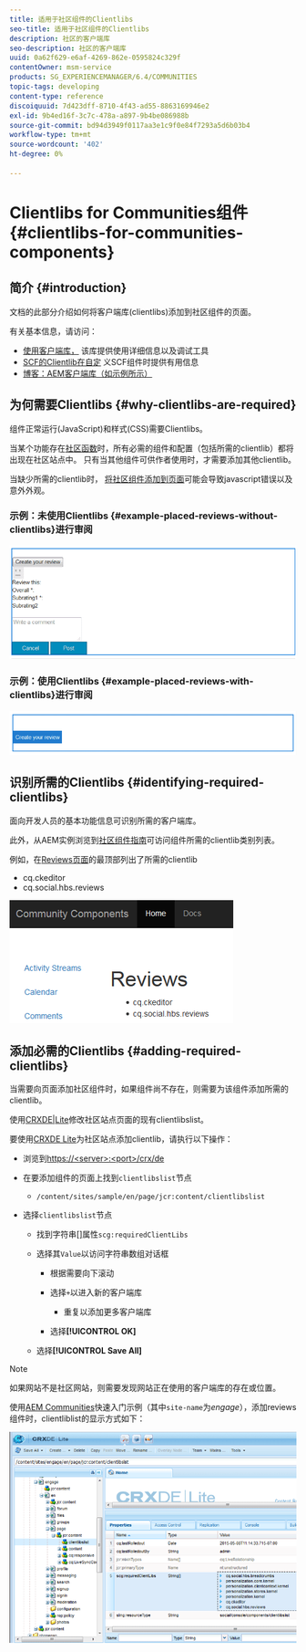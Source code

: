 ```yaml
---
title: 适用于社区组件的Clientlibs
seo-title: 适用于社区组件的Clientlibs
description: 社区的客户端库
seo-description: 社区的客户端库
uuid: 0a62f629-e6af-4269-862e-0595824c329f
contentOwner: msm-service
products: SG_EXPERIENCEMANAGER/6.4/COMMUNITIES
topic-tags: developing
content-type: reference
discoiquuid: 7d423dff-8710-4f43-ad55-8863169946e2
exl-id: 9b4ed16f-3c7c-478a-a897-9b4be086988b
source-git-commit: bd94d3949f0117aa3e1c9f0e84f7293a5d6b03b4
workflow-type: tm+mt
source-wordcount: '402'
ht-degree: 0%

---
```


# Clientlibs for Communities组件{#clientlibs-for-communities-components}

## 简介 {#introduction}

文档的此部分介绍如何将客户端库(clientlibs)添加到社区组件的页面。

有关基本信息，请访问：

* [使用客户端库，](../../help/sites-developing/clientlibs.md) 该库提供使用详细信息以及调试工具
* [SCF的Clientlib在自定](client-customize.md#clientlibs) 义SCF组件时提供有用信息
* [博客：AEM客户端库（如示例所示）](https://blogs.adobe.com/experiencedelivers/experience-management/clientlibs-explained-example/)

## 为何需要Clientlibs {#why-clientlibs-are-required}

组件正常运行(JavaScript)和样式(CSS)需要Clientlibs。

当某个功能存在[社区函数](functions.md)时，所有必需的组件和配置（包括所需的clientlib）都将出现在社区站点中。 只有当其他组件可供作者使用时，才需要添加其他clientlib。

当缺少所需的clientlib时， [将社区组件添加到页面](author-communities.md)可能会导致javascript错误以及意外外观。

### 示例：未使用Clientlibs {#example-placed-reviews-without-clientlibs}进行审阅

![chlimage_1-244](assets/chlimage_1-244.png)

### 示例：使用Clientlibs {#example-placed-reviews-with-clientlibs}进行审阅

![chlimage_1-245](assets/chlimage_1-245.png)

## 识别所需的Clientlibs {#identifying-required-clientlibs}

面向开发人员的基本功能信息可识别所需的客户端库。

此外，从AEM实例浏览到[社区组件指南](components-guide.md)可访问组件所需的clientlib类别列表。

例如，在[Reviews页面](http://localhost:4502/content/community-components/en/reviews.html)的最顶部列出了所需的clientlib

* cq.ckeditor
* cq.social.hbs.reviews

![chlimage_1-246](assets/chlimage_1-246.png)

## 添加必需的Clientlibs {#adding-required-clientlibs}

当需要向页面添加社区组件时，如果组件尚不存在，则需要为该组件添加所需的clientlib。

使用[CRXDE|Lite](#using-crxde-lite)修改社区站点页面的现有clientlibslist。

要使用[CRXDE Lite](../../help/sites-developing/developing-with-crxde-lite.md)为社区站点添加clientlib，请执行以下操作：

* 浏览到[https://&lt;server>:&lt;port>/crx/de](http://localhost:4502/crx/de)
* 在要添加组件的页面上找到`clientlibslist`节点

   * `/content/sites/sample/en/page/jcr:content/clientlibslist`

* 选择`clientlibslist`节点

   * 找到字符串[]属性`scg:requiredClientLibs`
   * 选择其`Value`以访问字符串数组对话框

      * 根据需要向下滚动
      * 选择`+`以进入新的客户端库

         * 重复以添加更多客户端库
      * 选择&#x200B;**[!UICONTROL OK]**
   * 选择&#x200B;**[!UICONTROL Save All]**



>[!NOTE]
>
>如果网站不是社区网站，则需要发现网站正在使用的客户端库的存在或位置。

使用[AEM Communities](getting-started.md)快速入门示例（其中`site-name`为&#x200B;*engage*），添加reviews组件时，clientliblist的显示方式如下：

![chlimage_1-248](assets/chlimage_1-247.png)
